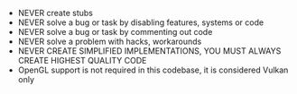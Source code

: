 - NEVER create stubs
- NEVER solve a bug or task by disabling features, systems or code
- NEVER solve a bug or task by commenting out code
- NEVER solve a problem with hacks, workarounds
- NEVER CREATE SIMPLIFIED IMPLEMENTATIONS, YOU MUST ALWAYS CREATE HIGHEST QUALITY CODE
- OpenGL support is not required in this codebase, it is considered Vulkan only